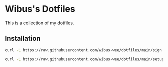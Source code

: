 # Wibus's Dotfiles

This is a collection of my dotfiles.

## Installation

```bash
curl -L https://raw.githubusercontent.com/wibus-wee/dotfiles/main/sign.sh | sh
```

```bash
curl -L https://raw.githubusercontent.com/wibus-wee/dotfiles/main/setup.sh | sh
```